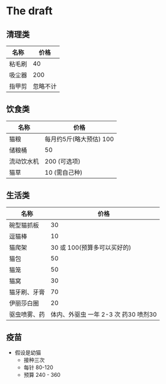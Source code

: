 # The draft

## 清理类
| 名称    |价格     |
| --- | --- |
|粘毛刷     |40     |
|吸尘器     |200     |
|指甲剪     |忽略不计     |


## 饮食类
|  名称   |价格|
| --- | --- |
|猫粮     | 每月约5斤(略大预估) 100     |
|储粮桶     |50     |
|流动饮水机     |200 (可选项)     |
|猫草     | 10 (需自己种)     |


## 生活类
|     名称     |                价格                 |
| ------------ | ----------------------------------- |
| 碗型猫抓板   | 30                                  |
| 逗猫棒       | 10                                  |
| 猫爬架       | 30 或 100(预算多可以买好的)          |
| 猫包         | 50                                  |
| 猫笼         | 50                                  |
| 猫窝         | 30                                  |
| 猫牙刷、牙膏 | 70                                  |
| 伊丽莎白圈   | 20                                  |
| 驱虫喷雾、药 | 体内、外驱虫 一年 2-3 次 药30 喷剂30 |


## 疫苗 
* 假设是幼猫 
    * 接种三次 
    * 每针 80-120
    * 预算 240 - 360